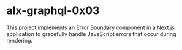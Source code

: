 # alx-graphql-0x03
This project implements an Error Boundary component in a Next.js application to gracefully handle JavaScript errors that occur during rendering.

